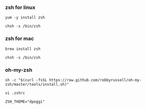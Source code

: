 ### zsh for linux ###
```
yum -y install zsh

chsh -s /bin/zsh
```

### zsh for mac ###
```
brew install zsh

chsh -s /bin/zsh
```

### oh-my-zsh ###
```
sh -c "$(curl -fsSL https://raw.github.com/robbyrussell/oh-my-zsh/master/tools/install.sh)"

vi .zshrc

ZSH_THEME="dpoggi"
```
